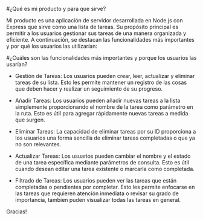 #¿Qué es mi producto y para que sirve?

Mi producto es una aplicación de servidor desarrollada en Node.js con Express que sirve como una lista de tareas. Su propósito principal es permitir a los usuarios gestionar sus tareas de una manera organizada y eficiente. A continuación, se destacan las funcionalidades más importantes y por qué los usuarios las utilizarían:

#¿Cuáles son las funcionalidades más importantes y porque los usuarios las usarían?

- Gestión de Tareas: Los usuarios pueden crear, leer, actualizar y eliminar tareas de su lista. Esto les permite mantener un registro de las cosas que deben hacer y realizar un seguimiento de su progreso.

- Añadir Tareas: Los usuarios pueden añadir nuevas tareas a la lista simplemente proporcionando el nombre de la tarea como parámetro en la ruta. Esto es útil para agregar rápidamente nuevas tareas a medida que surgen.

- Eliminar Tareas: La capacidad de eliminar tareas por su ID proporciona a los usuarios una forma sencilla de eliminar tareas completadas o que ya no son relevantes.

- Actualizar Tareas: Los usuarios pueden cambiar el nombre y el estado de una tarea específica mediante parámetros de consulta. Esto es útil cuando desean editar una tarea existente o marcarla como completada.

- Filtrado de Tareas: Los usuarios pueden ver las tareas que están completadas o pendientes por completar. Esto les permite enfocarse en las tareas que requieren atención inmediata o revisar su grado de importancia, tambien puden visualizar todas las tareas en general.

Gracias!